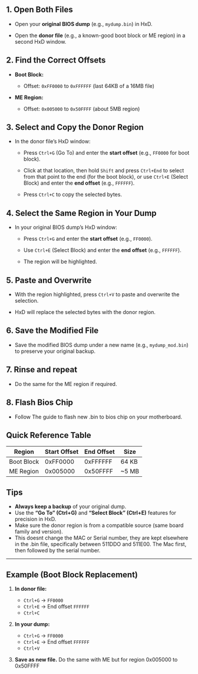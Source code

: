 
## **1. Open Both Files**

- Open your **original BIOS dump** (e.g., `mydump.bin`) in HxD.
    
- Open the **donor file** (e.g., a known-good boot block or ME region) in a second HxD window.
    

## **2. Find the Correct Offsets**

- **Boot Block:**
    
    - Offset: `0xFF0000` to `0xFFFFFF` (last 64KB of a 16MB file)
        
- **ME Region:**
    
    - Offset: `0x005000` to `0x50FFFF` (about 5MB region)
        

## **3. Select and Copy the Donor Region**

- In the donor file’s HxD window:
    
    - Press `Ctrl+G` (Go To) and enter the **start offset** (e.g., `FF0000` for boot block).
        
    - Click at that location, then hold `Shift` and press `Ctrl+End` to select from that point to the end (for the boot block), or use `Ctrl+E` (Select Block) and enter the **end offset** (e.g., `FFFFFF`).
        
    - Press `Ctrl+C` to copy the selected bytes.
        

## **4. Select the Same Region in Your Dump**

- In your original BIOS dump’s HxD window:
    
    - Press `Ctrl+G` and enter the **start offset** (e.g., `FF0000`).
        
    - Use `Ctrl+E` (Select Block) and enter the **end offset** (e.g., `FFFFFF`).
        
    - The region will be highlighted.
        

## **5. Paste and Overwrite**

- With the region highlighted, press `Ctrl+V` to paste and overwrite the selection.
    
- HxD will replace the selected bytes with the donor region.
    

## **6. Save the Modified File**

- Save the modified BIOS dump under a new name (e.g., `mydump_mod.bin`) to preserve your original backup.

## **7. Rinse and repeat**
- Do the same for the ME region if required.

## **8. Flash Bios Chip**
- Follow The guide to flash new .bin to bios chip on your motherboard. 

## **Quick Reference Table**

| Region     | Start Offset | End Offset | Size  |
| ---------- | ------------ | ---------- | ----- |
| Boot Block | 0xFF0000     | 0xFFFFFF   | 64 KB |
| ME Region  | 0x005000     | 0x50FFFF   | ~5 MB |

## **Tips**

- **Always keep a backup** of your original dump.
- Use the **“Go To” (Ctrl+G)** and **“Select Block” (Ctrl+E)** features for precision in HxD.
- Make sure the donor region is from a compatible source (same board family and version).
- This doesnt change the MAC or Serial number, they are kept elsewhere in the .bin file, specifically between 511DDO and 511E00. The Mac first, then followed by the serial number. 
    

---

## **Example (Boot Block Replacement)**

1. **In donor file:**
    
    - `Ctrl+G` → `FF0000`
    - `Ctrl+E` → End offset `FFFFFF`
    - `Ctrl+C`
        
2. **In your dump:**
    
    - `Ctrl+G` → `FF0000`
    - `Ctrl+E` → End offset `FFFFFF`
    - `Ctrl+V`
        
3. **Save as new file.**
    Do the same with ME but for region 0x005000 to 0x50FFFF
